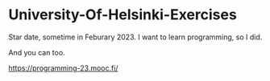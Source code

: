 # University-Of-Helsinki-Exercises
Star date, sometime in Feburary 2023. I want to learn programming, so I did.

And you can too.

https://programming-23.mooc.fi/
